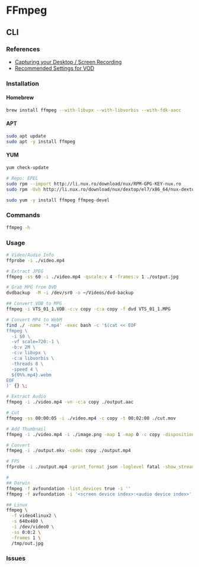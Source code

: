 # FFmpeg

## CLI

### References

- [Capturing your Desktop / Screen Recording](https://trac.ffmpeg.org/wiki/Capture/Desktop)
- [Recommended Settings for VOD](https://developers.google.com/media/vp9/settings/vod/)

### Installation

#### Homebrew

```sh
brew install ffmpeg --with-libvpx --with-libvorbis --with-fdk-aacc
```

#### APT

```sh
sudo apt update
sudo apt -y install ffmpeg
```

#### YUM

```sh
yum check-update

# Repo: EPEL
sudo rpm --import http://li.nux.ro/download/nux/RPM-GPG-KEY-nux.ro
sudo rpm -Uvh http://li.nux.ro/download/nux/dextop/el7/x86_64/nux-dextop-release-0-5.el7.nux.noarch.rpm

sudo yum -y install ffmpeg ffmpeg-devel
```

### Commands

```sh
ffmpeg -h
```

### Usage

```sh
# Video/Audio Info
ffprobe -i ./video.mp4

# Extract JPEG
ffmpeg -ss 60 -i ./video.mp4 -qscale:v 4 -frames:v 1 ./output.jpg

# Grab MPG from DVD
dvdbackup  -M -i /dev/sr0 -o ~/Videos/dvd-backup

## Convert VOB to MPG
ffmpeg -i VTS_01_1.VOB -c:v copy -c:a copy -f dvd VTS_01_1.MPG

# Convert MP4 to WebM
find ./ -name '*.mp4' -exec bash -c '$(cat << EOF
ffmpeg \
  -i $0 \
  -vf scale=720:-1 \
  -b:v 2M \
  -c:v libvpx \
  -c:a libvorbis \
  -threads 8 \
  -speed 4 \
  ${0%%.mp4}.webm
EOF
)' {} \;

# Extract Audio
ffmpeg -i ./video.mp4 -vn -c:a copy ./output.aac

# Cut
ffmpeg -ss 00:00:05 -i ./video.mp4 -c copy -t 00:02:00 ./cut.mov

# Add Thumbnail
ffmpeg -i ./video.mp4 -i ./image.png -map 1 -map 0 -c copy -disposition:0 attached_pic ./output.mp4

# Convert
ffmpeg -i ./output.mkv -codec copy ./output.mp4

# FPS
ffprobe -i ./output.mp4 -print_format json -loglevel fatal -show_streams -count_frames

#
## Darwin
ffmpeg -f avfoundation -list_devices true -i ''
ffmpeg -f avfoundation -i '<screen device index>:<audio device index>' ./output.mkv

## Linux
ffmpeg \
  -f video4linux2 \
  -s 640x480 \
  -i /dev/video0 \
  -ss 0:0:2 \
  -frames 1 \
  /tmp/out.jpg
```

### Issues

<!-- ####

```log
Unknown encoder 'libopus'
```

TODO -->
